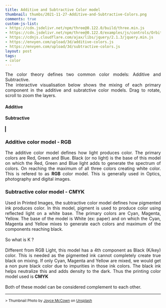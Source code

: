 ```yaml
---
title: Additive and Subtractive Color model
thumbnail: thumbs/2021-11-27-Additive-and-Subtractive-Colors.png
comments: true
custom-js-list:
- https://cdn.jsdelivr.net/npm/three@0.122.0/build/three.min.js
- https://cdn.jsdelivr.net/npm/three@0.122.0/examples/js/controls/OrbitControls.min.js
- https://cdnjs.cloudflare.com/ajax/libs/jquery/2.1.3/jquery.min.js
- https://envyen.com/upload/3d/additive-colors.js
- https://envyen.com/upload/3d/subtractive-colors.js
layout: post
tags:
- color
---
```


<p style='text-align: justify;'>
The color theory defines two common color models: Additive and Subtractive.  
<br/>
The interactive visualisation below shows the mixing of each primary component in the additive and subratctive color models. Drag to rotate, scroll to zoom the layers.
</p>

<h4> Additive </h4>
<canvas id="additive">  </canvas>
<h4> Subtractive </h4>
<canvas id="subtractive" style="border: 1px solid black; ">  </canvas>

<h3>Additive color model - RGB</h3>

<p style='text-align: justify;'>
The additive color model defines how light produces color. The primary colors are Red, Green and Blue. Black (or no light) is the base of this model on which the Red, Green and Blue light adds to generate the spectrum of colors. On reaching the maximum of all three colors creating white color. This is refered to as <b>RGB</b> color model. This is generally used in Optics, photography and digital images.
</p>

<h3>Subtractive color model - CMYK</h3>
<p style='text-align: justify;'>
Used in Printed Images, the subtractive color model defines how pigmented ink produces color. In this model, pigment is used to produce color using reflected light on a white base. The primary colors are Cyan, Magenta, Yellow. The base of the model is White (ex: paper) and on which the Cyan, Magenta and Yellow mixes to generate each colors and maximum of the components reaching black.
<br/><br/>
So what is K ?
<br/><br/>
Different from RGB Light, this model has a 4th component as Black (K/key) color. This is needed as the pigmented ink cannot completely create true black on mixing. If only Cyan, Magenta and Yellow are mixed, we would get a non pure black color due to impurities in those ink colors. The black ink helps neutralize this and adds density to the dark. Thus the printing color model used is <b>CMYK</b>
<br/><br/>
Both of these model can be considered complement to each other.
</p>

<hr/><small>> Thumbnail Photo by <a href="https://unsplash.com/@moonshadowpress?utm_source=unsplash&utm_medium=referral&utm_content=creditCopyText">Joyce McCown</a> on <a href="https://unsplash.com/s/photos/color?utm_source=unsplash&utm_medium=referral&utm_content=creditCopyText">Unsplash</a> </small>


